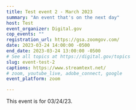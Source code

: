```yaml
---
title: Test event 2 - March 2023
summary: "An event that's on the next day"
host: Test
event_organizer: Digital.gov
cop_events: ""
registration_url: https://gsa.zoomgov.com/
date: 2023-03-24 14:00:00 -0500
end_date: 2023-03-24 13:00:00 -0500
# See all topics at https://digital.gov/topics
slug: event-test-2
captions: https://www.streamtext.net/
# zoom, youtube_live, adobe_connect, google
event_platform: zoom

---
```


This event is for 03/24/23.
